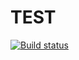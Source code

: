 # TEST

[![Build status](https://ci.appveyor.com/api/projects/status/h4jtwh6ur3av3ghu?svg=true)](https://ci.appveyor.com/project/SashaMikheytseva/ahj-events-1)